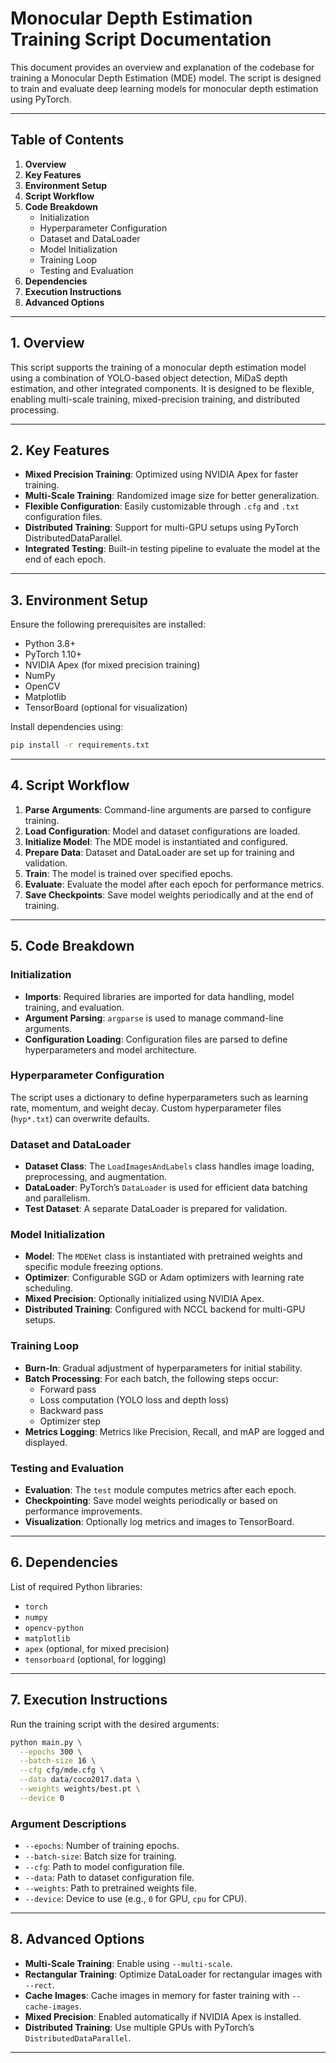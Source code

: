 # Monocular Depth Estimation Training Script Documentation

This document provides an overview and explanation of the codebase for training a Monocular Depth Estimation (MDE) model. The script is designed to train and evaluate deep learning models for monocular depth estimation using PyTorch.

---

## Table of Contents

1. **Overview**
2. **Key Features**
3. **Environment Setup**
4. **Script Workflow**
5. **Code Breakdown**
   - Initialization
   - Hyperparameter Configuration
   - Dataset and DataLoader
   - Model Initialization
   - Training Loop
   - Testing and Evaluation
6. **Dependencies**
7. **Execution Instructions**
8. **Advanced Options**

---

## 1. Overview

This script supports the training of a monocular depth estimation model using a combination of YOLO-based object detection, MiDaS depth estimation, and other integrated components. It is designed to be flexible, enabling multi-scale training, mixed-precision training, and distributed processing.

---

## 2. Key Features

- **Mixed Precision Training**: Optimized using NVIDIA Apex for faster training.
- **Multi-Scale Training**: Randomized image size for better generalization.
- **Flexible Configuration**: Easily customizable through `.cfg` and `.txt` configuration files.
- **Distributed Training**: Support for multi-GPU setups using PyTorch DistributedDataParallel.
- **Integrated Testing**: Built-in testing pipeline to evaluate the model at the end of each epoch.

---

## 3. Environment Setup

Ensure the following prerequisites are installed:

- Python 3.8+
- PyTorch 1.10+
- NVIDIA Apex (for mixed precision training)
- NumPy
- OpenCV
- Matplotlib
- TensorBoard (optional for visualization)

Install dependencies using:
```bash
pip install -r requirements.txt
```

---

## 4. Script Workflow

1. **Parse Arguments**: Command-line arguments are parsed to configure training.
2. **Load Configuration**: Model and dataset configurations are loaded.
3. **Initialize Model**: The MDE model is instantiated and configured.
4. **Prepare Data**: Dataset and DataLoader are set up for training and validation.
5. **Train**: The model is trained over specified epochs.
6. **Evaluate**: Evaluate the model after each epoch for performance metrics.
7. **Save Checkpoints**: Save model weights periodically and at the end of training.

---

## 5. Code Breakdown

### Initialization

- **Imports**: Required libraries are imported for data handling, model training, and evaluation.
- **Argument Parsing**: `argparse` is used to manage command-line arguments.
- **Configuration Loading**: Configuration files are parsed to define hyperparameters and model architecture.

### Hyperparameter Configuration

The script uses a dictionary to define hyperparameters such as learning rate, momentum, and weight decay. Custom hyperparameter files (`hyp*.txt`) can overwrite defaults.

### Dataset and DataLoader

- **Dataset Class**: The `LoadImagesAndLabels` class handles image loading, preprocessing, and augmentation.
- **DataLoader**: PyTorch’s `DataLoader` is used for efficient data batching and parallelism.
- **Test Dataset**: A separate DataLoader is prepared for validation.

### Model Initialization

- **Model**: The `MDENet` class is instantiated with pretrained weights and specific module freezing options.
- **Optimizer**: Configurable SGD or Adam optimizers with learning rate scheduling.
- **Mixed Precision**: Optionally initialized using NVIDIA Apex.
- **Distributed Training**: Configured with NCCL backend for multi-GPU setups.

### Training Loop

- **Burn-In**: Gradual adjustment of hyperparameters for initial stability.
- **Batch Processing**: For each batch, the following steps occur:
  - Forward pass
  - Loss computation (YOLO loss and depth loss)
  - Backward pass
  - Optimizer step
- **Metrics Logging**: Metrics like Precision, Recall, and mAP are logged and displayed.

### Testing and Evaluation

- **Evaluation**: The `test` module computes metrics after each epoch.
- **Checkpointing**: Save model weights periodically or based on performance improvements.
- **Visualization**: Optionally log metrics and images to TensorBoard.

---

## 6. Dependencies

List of required Python libraries:
- `torch`
- `numpy`
- `opencv-python`
- `matplotlib`
- `apex` (optional, for mixed precision)
- `tensorboard` (optional, for logging)

---

## 7. Execution Instructions

Run the training script with the desired arguments:

```bash
python main.py \
  --epochs 300 \
  --batch-size 16 \
  --cfg cfg/mde.cfg \
  --data data/coco2017.data \
  --weights weights/best.pt \
  --device 0
```

### Argument Descriptions
- `--epochs`: Number of training epochs.
- `--batch-size`: Batch size for training.
- `--cfg`: Path to model configuration file.
- `--data`: Path to dataset configuration file.
- `--weights`: Path to pretrained weights file.
- `--device`: Device to use (e.g., `0` for GPU, `cpu` for CPU).

---

## 8. Advanced Options

- **Multi-Scale Training**: Enable using `--multi-scale`.
- **Rectangular Training**: Optimize DataLoader for rectangular images with `--rect`.
- **Cache Images**: Cache images in memory for faster training with `--cache-images`.
- **Mixed Precision**: Enabled automatically if NVIDIA Apex is installed.
- **Distributed Training**: Use multiple GPUs with PyTorch’s `DistributedDataParallel`.

---


